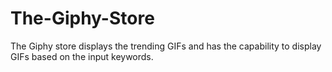 # The-Giphy-Store
The Giphy store displays the trending GIFs and has the capability to display GIFs based on the input keywords.
